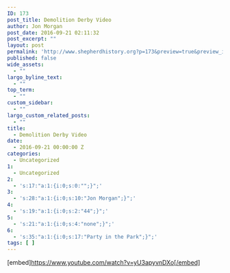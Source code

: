 ```yaml
---
ID: 173
post_title: Demolition Derby Video
author: Jon Morgan
post_date: 2016-09-21 02:11:32
post_excerpt: ""
layout: post
permalink: 'http://www.shepherdhistory.org?p=173&preview=true&preview_id=173'
published: false
wide_assets:
  - ""
largo_byline_text:
  - ""
top_term:
  - ""
custom_sidebar:
  - ""
largo_custom_related_posts:
  - ""
title:
  - Demolition Derby Video
date:
  - 2016-09-21 00:00:00 Z
categories:
  - Uncategorized
1:
  - Uncategorized
2:
  - 's:17:"a:1:{i:0;s:0:"";}";'
3:
  - 's:28:"a:1:{i:0;s:10:"Jon Morgan";}";'
4:
  - 's:19:"a:1:{i:0;s:2:"44";}";'
5:
  - 's:21:"a:1:{i:0;s:4:"none";}";'
6:
  - 's:35:"a:1:{i:0;s:17:"Party in the Park";}";'
tags: [ ]
---
```

[embed]https://www.youtube.com/watch?v=yU3apyvnDXo[/embed]